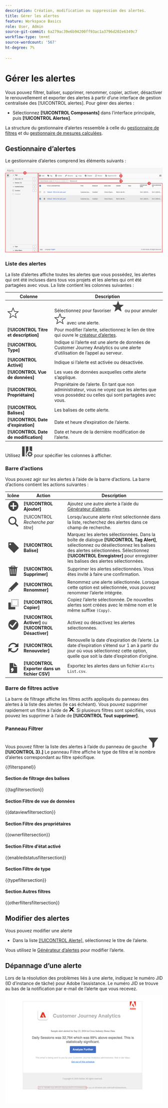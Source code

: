 ```yaml
---
description: Création, modification ou suppression des alertes.
title: Gérer les alertes
feature: Workspace Basics
role: User, Admin
source-git-commit: 6a279ac39e6b94200ff93ac1a3796d202e6349c7
workflow-type: tm+mt
source-wordcount: '567'
ht-degree: 7%

---
```


# Gérer les alertes


Vous pouvez filtrer, baliser, supprimer, renommer, copier, activer, désactiver le renouvellement et exporter des alertes à partir d’une interface de gestion centralisée des [!UICONTROL alertes]. Pour gérer des alertes :

* Sélectionnez **[!UICONTROL Composants]** dans l’interface principale, puis **[!UICONTROL Alertes]**.

La structure du gestionnaire d’alertes ressemble à celle du [gestionnaire de filtres](/help/components/filters/manage-filters.md) et du [gestionnaire de mesures calculées](/help/components/calc-metrics/cm-workflow/cm-manager.md).


## Gestionnaire d’alertes

Le gestionnaire d’alertes comprend les éléments suivants :

![Interface des filtres](assets/alerts-manager.png)

### Liste des alertes

La liste d’alertes affiche toutes les alertes que vous possédez, les alertes qui ont été incluses dans tous vos projets et les alertes qui ont été partagées avec vous. La liste contient les colonnes suivantes :

| Colonne | Description |
|---|---|
| ![StarOutline](/help/assets/icons/StarOutline.svg) | Sélectionnez pour favoriser ![Star](/help/assets/icons/Star.svg) ou pour annuler ![StarOutline](/help/assets/icons/StarOutline.svg) avec une alerte. |
| **[!UICONTROL Titre et description]** | Pour modifier l’alerte, sélectionnez le lien de titre qui ouvre le [créateur d’alertes](alert-builder.md#alert-builder). |
| **[!UICONTROL Type]** | Indique si l’alerte est une alerte de données de Customer Journey Analytics ou une alerte d’utilisation de l’appel au serveur. |
| **[!UICONTROL Activé]** | Indique si l’alerte est activée ou désactivée. |
| **[!UICONTROL Vue de données]** | Les vues de données auxquelles cette alerte s’applique. |
| **[!UICONTROL Propriétaire]** | Propriétaire de l’alerte. En tant que non administrateur, vous ne voyez que les alertes que vous possédez ou celles qui sont partagées avec vous. |
| **[!UICONTROL Balises]** | Les balises de cette alerte. |
| **[!UICONTROL Date d’expiration]** | Date et heure d’expiration de l’alerte. |
| **[!UICONTROL Date de modification]** | Date et heure de la dernière modification de l’alerte. |

<!-- When "Last used" column is added, add this information as the description: Shows the date when the alert was last used. <p>This information can help you determine whether a component is valuable to users in your organization, where it is used, and if it needs to be deleted or modified.</p><p>Consider the following when viewing this column:</p><ul><li>This information does not include usage from the API, Report Builder, or Data Warehouse.</li><li>For some components, this column might not contain data if the component was last used prior to September 2023.</li></ul> -->

Utilisez ![ColumnSetting](/help/assets/icons/ColumnSetting.svg) pour spécifier les colonnes à afficher.

### Barre d’actions

Vous pouvez agir sur les alertes à l’aide de la barre d’actions. La barre d’actions contient les actions suivantes :

| Icône | Action | Description |
|:---:|---|---|
| ![AddCircle](/help/assets/icons/AddCircle.svg) | **[!UICONTROL Ajouter]** | Ajoutez une autre alerte à l’aide du [Générateur d’alertes](alert-builder.md#alert-builder). |
| ![Recherche](/help/assets/icons/Search.svg) | [!UICONTROL *Recherche par titre*] | Lorsqu’aucune alerte n’est sélectionnée dans la liste, recherchez des alertes dans ce champ de recherche. |
| ![Maison de disques](/help/assets/icons/Label.svg) | **[!UICONTROL Balise]** | Marquez les alertes sélectionnées. Dans la boîte de dialogue **[!UICONTROL Tag Alert]**, sélectionnez ou désélectionnez les balises des alertes sélectionnées. Sélectionnez **[!UICONTROL Enregistrer]** pour enregistrer les balises des alertes sélectionnées. |
| ![Supprimer](/help/assets/icons/Delete.svg) | **[!UICONTROL Supprimer]** | Supprimer les alertes sélectionnées. Vous êtes invité à faire une confirmation. |
| ![Modifier](/help/assets/icons/Edit.svg) | **[!UICONTROL Renommer]** | Renommez une alerte sélectionnée. Lorsque cette option est sélectionnée, vous pouvez renommer l’alerte intégrée. |
| ![Copier](/help/assets/icons/Copy.svg) | **[!UICONTROL Copier]** | Copiez l’alerte sélectionnée. De nouvelles alertes sont créées avec le même nom et le même suffixe `(Copy)`. |
| ![CheckmarkCircle](/help/assets/icons/CheckmarkCircle.svg) | **[!UICONTROL Activer]** ou **[!UICONTROL Désactiver]** | Activez ou désactivez les alertes sélectionnées. |
| ![Actualiser](/help/assets/icons/Refresh.svg) | **[!UICONTROL Renouveler]** | Renouvelle la date d’expiration de l’alerte. La date d’expiration s’étend sur 1 an à partir du jour où vous sélectionnez cette option, quelle que soit la date d’expiration d’origine. |
| ![FileCSV](/help/assets/icons/FileCSV.svg) | **[!UICONTROL Exporter dans un fichier CSV]** | Exportez les alertes dans un fichier `Alerts List.csv`. |


### Barre de filtres active

La barre de filtrage affiche les filtres actifs appliqués du panneau des alertes à la liste des alertes (le cas échéant). Vous pouvez supprimer rapidement un filtre à l’aide de ![CrossSize75](/help/assets/icons/CrossSize75.svg). Si plusieurs filtres sont spécifiés, vous pouvez les supprimer à l’aide de **[!UICONTROL Tout supprimer]**.


### Panneau Filtrer

Vous pouvez filtrer la liste des alertes à l’aide du panneau de gauche ![Filtre](/help/assets/icons/Filter.svg) **[!UICONTROL 3}.]** Le panneau Filtre affiche le type de filtre et le nombre d’alertes correspondant au filtre spécifique.

{{filterspanel}}


#### Section de filtrage des balises

{{tagfiltersection}}


#### Section Filtre de vue de données

{{dataviewfiltersection}}


#### Section Filtre des propriétaires

{{ownerfiltersection}}


#### Section Filtre d’état activé

{{enabledstatusfiltersection}}


#### Section Filtre de type

{{typefiltersection}}


#### Section Autres filtres

{{otherfiltersfiltersection}}



## Modifier des alertes

Vous pouvez modifier une alerte

* Dans la liste [[!UICONTROL Alerte]](#alerts-list), sélectionnez le titre de l’alerte.

Vous utilisez le [Générateur d’alertes](alert-builder.md#alert-builder) pour modifier l’alerte.

## Dépannage d’une alerte

Lors de la résolution des problèmes liés à une alerte, indiquez le numéro JID (ID d’instance de tâche) pour Adobe l’assistance. Le numéro JID se trouve au bas de la notification par e-mail de l’alerte que vous recevez.

![Email d’alerte](assets/alerts-email.PNG)

